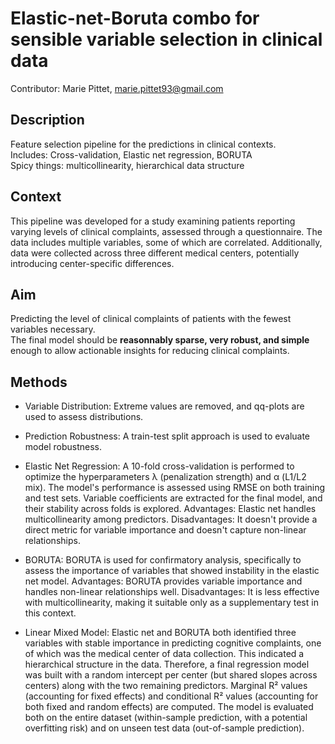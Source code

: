 # Elastic-net-Boruta combo for sensible variable selection in clinical data

Contributor: Marie Pittet, marie.pittet93@gmail.com

## Description ##
Feature selection pipeline for the predictions in clinical contexts.  
Includes: Cross-validation, Elastic net regression, BORUTA   
Spicy things: multicollinearity, hierarchical data structure  


## Context ##
This pipeline was developed for a study examining patients reporting varying levels of clinical complaints, assessed through a questionnaire. The data includes multiple variables, some of which are correlated. Additionally, data were collected across three different medical centers, potentially introducing center-specific differences.


## Aim ##
Predicting the level of clinical complaints of patients with the fewest variables necessary.  
The final model should be **reasonnably sparse, very robust, and simple** enough to allow actionable insights for reducing clinical complaints.


## Methods ##
- Variable Distribution: Extreme values are removed, and qq-plots are used to assess distributions.

- Prediction Robustness: A train-test split approach is used to evaluate model robustness.

- Elastic Net Regression: A 10-fold cross-validation is performed to optimize the hyperparameters λ (penalization strength) and α (L1/L2 mix). The model's performance is assessed using RMSE on both training and test sets. Variable coefficients are extracted for the final model, and their stability across folds is explored.
Advantages: Elastic net handles multicollinearity among predictors.
Disadvantages: It doesn't provide a direct metric for variable importance and doesn't capture non-linear relationships.

- BORUTA: BORUTA is used for confirmatory analysis, specifically to assess the importance of variables that showed instability in the elastic net model.
Advantages: BORUTA provides variable importance and handles non-linear relationships well.
Disadvantages: It is less effective with multicollinearity, making it suitable only as a supplementary test in this context.

- Linear Mixed Model: Elastic net and BORUTA both identified three variables with stable importance in predicting cognitive complaints, one of which was the medical center of data collection. This indicated a hierarchical structure in the data. Therefore, a final regression model was built with a random intercept per center (but shared slopes across centers) along with the two remaining predictors.
Marginal R² values (accounting for fixed effects) and conditional R² values (accounting for both fixed and random effects) are computed. The model is evaluated both on the entire dataset (within-sample prediction, with a potential overfitting risk) and on unseen test data (out-of-sample prediction).



